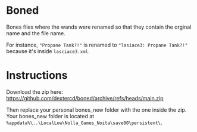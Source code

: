 # Boned

Bones files where the wands were renamed so that they contain the orginal name and the file name.

For instance, `"Propane Tank?!"` is renamed to `"lasiace3: Propane Tank?!"` because it's inside `lasciace3.xml`.

# Instructions

Download the zip here: https://github.com/dextercd/boned/archive/refs/heads/main.zip

Then replace your personal bones_new folder with the one inside the zip.
Your bones_new folder is located at `%appdata%\..\LocalLow\Nolla_Games_Noita\save00\persistent\`.

